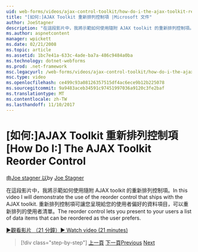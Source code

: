 ```yaml
---
uid: web-forms/videos/ajax-control-toolkit/how-do-i-the-ajax-toolkit-reorder-control
title: "[如何:]AJAX Toolkit 重新排列控制項 |Microsoft 文件"
author: JoeStagner
description: "在這段影片中，我將示範如何使用隨附 AJAX toolkit 的重新排列控制項。 重新排列控制項可讓您呈現給您的使用者清單 o..."
ms.author: aspnetcontent
manager: wpickett
ms.date: 02/21/2008
ms.topic: article
ms.assetid: 1bc7e41a-633c-4ade-ba7a-486c9484a0ba
ms.technology: dotnet-webforms
ms.prod: .net-framework
msc.legacyurl: /web-forms/videos/ajax-control-toolkit/how-do-i-the-ajax-toolkit-reorder-control
msc.type: video
ms.openlocfilehash: ce499c93a08126357515df4ac6ece9b12b225078
ms.sourcegitcommit: 9a9483aceb34591c97451997036a9120c3fe2baf
ms.translationtype: MT
ms.contentlocale: zh-TW
ms.lasthandoff: 11/10/2017
---
```

<a name="how-do-i-the-ajax-toolkit-reorder-control"></a><span data-ttu-id="402ad-104">[如何:]AJAX Toolkit 重新排列控制項</span><span class="sxs-lookup"><span data-stu-id="402ad-104">[How Do I:] The AJAX Toolkit Reorder Control</span></span>
====================
<span data-ttu-id="402ad-105">由[Joe stagner 以](https://github.com/JoeStagner)</span><span class="sxs-lookup"><span data-stu-id="402ad-105">by [Joe Stagner](https://github.com/JoeStagner)</span></span>

<span data-ttu-id="402ad-106">在這段影片中，我將示範如何使用隨附 AJAX toolkit 的重新排列控制項。</span><span class="sxs-lookup"><span data-stu-id="402ad-106">In this video I will demonstrate the use of the reorder control that ships with the AJAX toolkit.</span></span> <span data-ttu-id="402ad-107">重新排列控制項可讓您呈現給您的使用者偏好的資料項目，可以重新排列的使用者清單。</span><span class="sxs-lookup"><span data-stu-id="402ad-107">The reorder control lets you present to your users a list of data items that can be reordered as the user prefers.</span></span>

[<span data-ttu-id="402ad-108">&#9654;觀看影片 （21 分鐘）</span><span class="sxs-lookup"><span data-stu-id="402ad-108">&#9654; Watch video (21 minutes)</span></span>](https://channel9.msdn.com/Blogs/ASP-NET-Site-Videos/how-do-i-the-ajax-toolkit-reorder-control)

>[!div class="step-by-step"]
<span data-ttu-id="402ad-109">[上一頁](how-do-i-use-the-aspnet-ajax-updatepanelanimation-extender.md)
[下一頁](utilize-the-ajax-rating-control-in-the-aspnet-toolkit.md)</span><span class="sxs-lookup"><span data-stu-id="402ad-109">[Previous](how-do-i-use-the-aspnet-ajax-updatepanelanimation-extender.md)
[Next](utilize-the-ajax-rating-control-in-the-aspnet-toolkit.md)</span></span>
